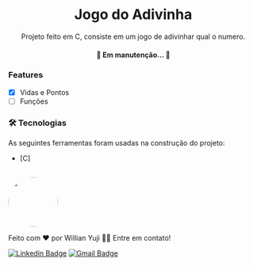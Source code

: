 <h1 align="center">Jogo do Adivinha</h1>
<p align="center">Projeto feito em C, consiste em um jogo de adivinhar qual o numero.</p>
<h4 align="center"> 🚧 Em manutenção... 🚧 </h4>

### Features 

- [x] Vidas e Pontos
- [ ] Funções

### 🛠 Tecnologias

As seguintes ferramentas foram usadas na construção do projeto:

- [C]

  ##

<a href="https://github.com/Willian017">
 <img style="border-radius: 50%;" src="https://avatars.githubusercontent.com/u/137124260?v=4" width="100px;" alt=""/>
 <br />
</a>


Feito com ❤️ por Willian Yuji 👋🏽 Entre em contato!

[![Linkedin Badge](https://img.shields.io/badge/-Willian-blue?style=flat-square&logo=Linkedin&logoColor=white&link=https://www.linkedin.com/in/tgmarinho/)](https://www.linkedin.com/in/willian-yuji-991088245/) 
[![Gmail Badge](https://img.shields.io/badge/-willianyuji100@gmail.com-c14438?style=flat-square&logo=Gmail&logoColor=white&link=mailto:willianyuji100@gmail.com)](mailto:willianyuji100@gmail.com)
